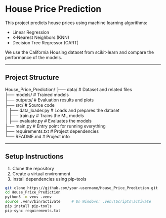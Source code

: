 # House Price Prediction

This project predicts house prices using machine learning algorithms:

- Linear Regression
- K-Nearest Neighbors (KNN)
- Decision Tree Regressor (CART)

We use the California Housing dataset from scikit-learn and compare the performance of the models.

---

## Project Structure

House_Price_Prediction/
├── data/ # Dataset and related files  
├── models/ # Trained models  
├── outputs/ # Evaluation results and plots  
├── src/ # Source code  
│ ├── data_loader.py # Loads and prepares the dataset  
│ ├── train.py # Trains the ML models  
│ ├── evaluate.py # Evaluates the models  
├── main.py # Entry point for running everything  
├── requirements.txt # Project dependencies  
└── README.md # Project info

---

## Setup Instructions

1. Clone the repository
2. Create a virtual environment
3. Install dependencies using pip-tools

```bash
git clone https://github.com/your-username/House_Price_Prediction.git
cd House_Price_Prediction
python3 -m venv .venv
source .venv/bin/activate     # On Windows: .venv\Scripts\activate
pip install pip-tools
pip-sync requirements.txt
```
